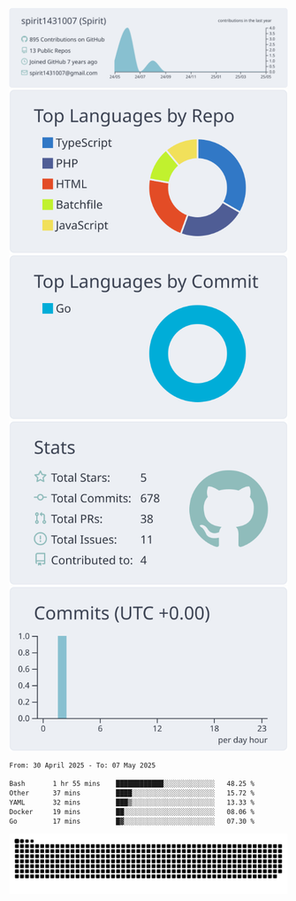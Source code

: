 [![](https://raw.githubusercontent.com/spirit1431007/spirit1431007/master/profile-summary-card-output/nord_bright/0-profile-details.svg)](https://git.io/spiritx)
[![](https://raw.githubusercontent.com/spirit1431007/spirit1431007/master/profile-summary-card-output/nord_bright/1-repos-per-language.svg)](https://git.io/spiritx) [![](https://raw.githubusercontent.com/spirit1431007/spirit1431007/master/profile-summary-card-output/nord_bright/2-most-commit-language.svg)](https://git.io/spiritx)
[![](https://raw.githubusercontent.com/spirit1431007/spirit1431007/master/profile-summary-card-output/nord_bright/3-stats.svg)](https://git.io/spiritx) [![](https://raw.githubusercontent.com/spirit1431007/spirit1431007/master/profile-summary-card-output/nord_bright/4-productive-time.svg)](https://git.io/spiritx)

<!--START_SECTION:waka-->

```txt
From: 30 April 2025 - To: 07 May 2025

Bash       1 hr 55 mins    ████████████░░░░░░░░░░░░░   48.25 %
Other      37 mins         ████░░░░░░░░░░░░░░░░░░░░░   15.72 %
YAML       32 mins         ███▒░░░░░░░░░░░░░░░░░░░░░   13.33 %
Docker     19 mins         ██░░░░░░░░░░░░░░░░░░░░░░░   08.06 %
Go         17 mins         █▓░░░░░░░░░░░░░░░░░░░░░░░   07.30 %
```

<!--END_SECTION:waka-->

![contribution](https://github.com/spirit1431007/spirit1431007/blob/output/github-contribution-grid-snake.svg)
